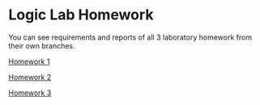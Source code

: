 # Logic Lab Homework
You can see requirements and reports of all 3 laboratory homework from their own branches.

[Homework 1](https://github.com/mymermer/logic_lab_homeworks/tree/homework_1)

[Homework 2](https://github.com/mymermer/logic_lab_homeworks/tree/homework_2)

[Homework 3](https://github.com/mymermer/logic_lab_homeworks/tree/homework_3)
